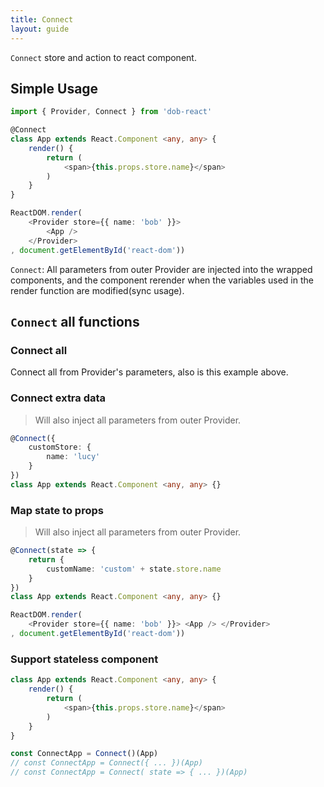 ```yaml
---
title: Connect
layout: guide
---
```


`Connect` store and action to react component.

## Simple Usage

```typescript
import { Provider, Connect } from 'dob-react'

@Connect
class App extends React.Component <any, any> {
    render() {
        return (
            <span>{this.props.store.name}</span>
        )
    }
}

ReactDOM.render(
    <Provider store={{ name: 'bob' }}>
        <App />
    </Provider>
, document.getElementById('react-dom'))
```

`Connect`: All parameters from outer Provider are injected into the wrapped components, and the component rerender when the variables used in the render function are modified(sync usage).

## `Connect` all functions

### Connect all

Connect all from Provider's parameters, also is this example above.

### Connect extra data

> Will also inject all parameters from outer Provider.

```typescript
@Connect({
    customStore: {
        name: 'lucy'
    }
})
class App extends React.Component <any, any> {}
```

### Map state to props

> Will also inject all parameters from outer Provider.

```typescript
@Connect(state => {
    return {
        customName: 'custom' + state.store.name
    }
})
class App extends React.Component <any, any> {}

ReactDOM.render(
    <Provider store={{ name: 'bob' }}> <App /> </Provider>
, document.getElementById('react-dom'))
```

### Support stateless component

```typescript
class App extends React.Component <any, any> {
    render() {
        return (
            <span>{this.props.store.name}</span>
        )
    }
}

const ConnectApp = Connect()(App)
// const ConnectApp = Connect({ ... })(App)
// const ConnectApp = Connect( state => { ... })(App)
```